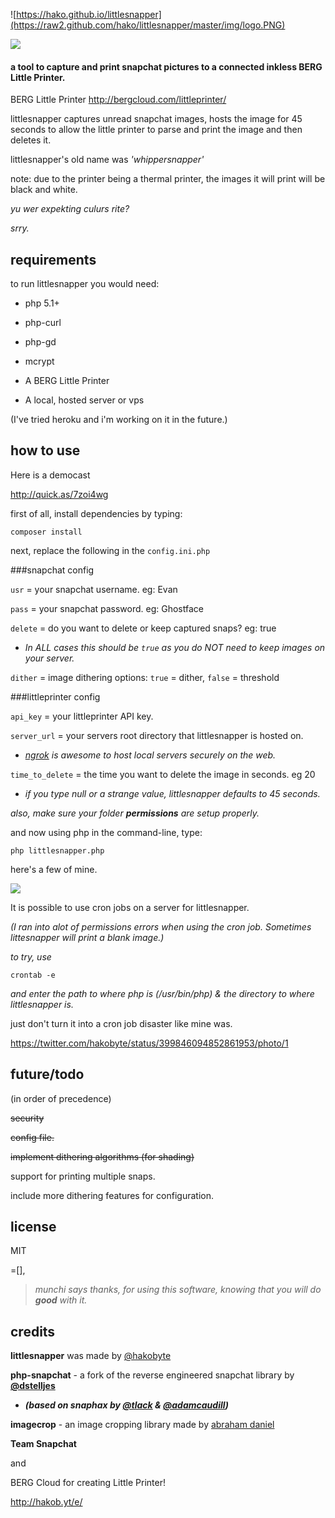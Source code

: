 ![https://hako.github.io/littlesnapper](https://raw2.github.com/hako/littlesnapper/master/img/logo.PNG)

![](http://hakobaito.co.uk/content/01389892049828525366.png)


#### a tool to capture and print snapchat pictures to a connected inkless BERG Little Printer.

BERG Little Printer
<http://bergcloud.com/littleprinter/>

littlesnapper captures unread snapchat images, hosts the image for 45 seconds to allow the little printer to parse and print the image and then deletes it.  

littlesnapper's old name was *'whippersnapper'* 

note: due to the printer being a thermal printer, the images it will print will be black and white.

_yu wer expekting culurs rite?_

_srry._

## requirements

to run littlesnapper you would need:

-   php 5.1+

-   php-curl

-	php-gd

-   mcrypt

-   A BERG Little Printer

-   A local, hosted server or vps

(I've tried heroku and i'm working on it in the future.)

## how to use

Here is a democast
 
<a href="http://quick.as/7zoi4wg">http://quick.as/7zoi4wg</a>

first of all, install dependencies by typing: 

```composer install```

next, replace the following in the ```config.ini.php```

###snapchat config

```usr``` = your snapchat username. eg: Evan 

```pass``` = your snapchat password. eg: Ghostface

```delete``` = do you want to delete or keep captured snaps? eg: true

+ _In ALL cases this should be ```true``` as you do NOT need to keep images on your server._ 

```dither``` = image dithering options: ```true``` = dither, ```false``` = threshold


###littleprinter config

```api_key``` = your littleprinter API key.

```server_url``` = your servers root directory that littlesnapper is hosted on.

+ _[ngrok](https://ngrok.com/) is awesome to host local servers securely on the web._ 

```time_to_delete``` = the time you want to delete the image in seconds. eg 20

+	_if you type null or a strange value, littlesnapper defaults to 45 seconds._

_also, make sure your folder **permissions** are setup properly._

and now using php in the command-line, type:

    php littlesnapper.php
    
here's a few of mine.

![](http://www.hakobaito.co.uk/content/687474703a2f2f7331362e706f7374696d672e6f72672f7475726474653464312f494d475f303036332e6a7067.jpg)

It is possible to use cron jobs on a server for littlesnapper.

_(I ran into alot of permissions errors when using the cron job. Sometimes littesnapper will print a blank image.)_

_to try, use_

    crontab -e
    
_and enter the path to where php is (/usr/bin/php) & the directory to where littlesnapper is._

just don't turn it into a cron job disaster like mine was.

<https://twitter.com/hakobyte/status/399846094852861953/photo/1>

## future/todo

(in order of precedence)

<del>security<del>

<del>config file.<del>

<del>implement dithering algorithms (for shading)<del>

support for printing multiple snaps.

include more dithering features for configuration.

## license

MIT

=[],

 > _munchi says thanks, for using this software, knowing that you will do **good** with it._	

## credits

**littlesnapper** was made by [@hakobyte][@hakobyte]

**php-snapchat** - a fork of the reverse engineered snapchat library by **[@dstelljes][@dstelljes]** 

+ _**(based on snaphax by [@tlack][@tlack] & [@adamcaudill][@adamcaudill])**_



**imagecrop** - an image cropping library made by [abraham daniel][@abrahamdaniel]


**Team Snapchat**

and

BERG Cloud for creating Little Printer!

http://hakob.yt/e/

  [@hakobyte]: https://twitter.com/hakobyte
  [@dstelljes]: https://github.com/dstelljes
  [@tlack]: https://twitter.com/tlack
  [@adamcaudill]: https://twitter.com/adamcaudill
  [@abrahamdaniel]:https://github.com/abrahamdaniel/imageCrop
